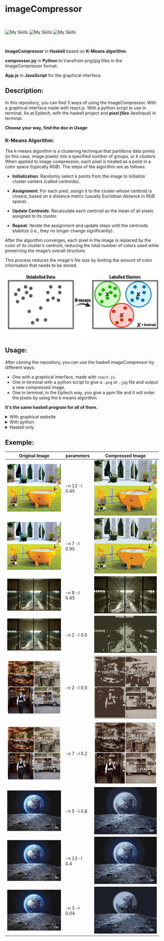 # imageCompressor

<br/>

![My Skills](https://skillicons.dev/icons?i=haskell)
![My Skills](https://skillicons.dev/icons?i=python)
![My Skills](https://skillicons.dev/icons?i=javascript)

<br/>

__ImageCompressor__ in __Haskell__ based on __K-Means algorithm__.

__compressor.py__ in __Python__ to transfrom png/jpg files in the ImageCompressor format.

__App.js__ in __JavaScript__ for the graphical interface.

## Description:

In this repository, you can find 3 ways of using the ImageCompressor. With a graphical interface made with react.js. With a python script to use in terminal. As at Epitech, with the haskell project and ___pixel files___ (testInput) in terminal.

__Choose your way, find the doc in *Usage*__

### K-Means Algorithm:

The k-means algorithm is a clustering technique that partitions data points (in this case, image pixels) into a specified number of groups, or _k clusters_. When applied to image compression, each pixel is treated as a point in a color space (typically RGB). The steps of the algorithm are as follows:

- __Initialization__: Randomly select k points from the image to initialize cluster centers (called centroids).

- __Assignment__: For each pixel, assign it to the cluster whose centroid is closest, based on a distance metric (usually Euclidean distance in RGB space).

- __Update Centroids__: Recalculate each centroid as the mean of all pixels assigned to its cluster.

- __Repeat__: Iterate the assignment and update steps until the centroids stabilize (i.e., they no longer change significantly).

After the algorithm converges, each pixel in the image is replaced by the color of its cluster’s centroid, reducing the total number of colors used while preserving the image’s overall structure.

This process reduces the image's file size by limiting the amount of color information that needs to be stored.

![clustering](exemples/clustering_pic.png)


## Usage:

After cloning the repository, you can use the haskell imageCompressor by different ways:
- One with a graphical interface, made with `react.js`.
- One in terminal with a python script to give a `.png` or `.jpg` file and output a new compressed image.
- One in terminal, in the Epitech way, you give a ppm file and it will order the pixels by using the k-means algorithm.

__It's the same haskell program for all of them.__

<details>
<summary>With graphical website</summary>
</br>

If it's not already made:  ` chmod +x script.sh `

It will build the stack project and use the Makefile. It will also check the npm installation.

The script will start a server on port 5000 and start the react web site on port 3000: ` ./script.sh `

You will normaly be redirected in website on port 3000. If not, go on it by hand.` http://localhost:3000 `

There you can browse a `.png` or `.jpg` file and play with the cursors. The number of clusters is the number of colors you will have on your compressed picture. The degree is the intensity of the colors research.

</details>

<details>
<summary>With python</summary>
</br>

If it's not already made:   `chmod +x compressor.py `

If it's not already install : ` pip install Pillow` (useful library for the transfer of pixels in a picture)


usage:  `./compress.py yourImage.[jpg/png/bmp] nbClusters convLimit [output_path]`


</details>


<details>
<summary>Haskell only</summary>
</br>

If the project is not built correctly,  `stack build` and `Make`

__Or `cd ../web`  and `./script.sh` if you're lazy.__

Then, `cp imageCompressor ../HaskellOnly`. 

Usage:
`./imageCompressor -n <nbClusters> -l <convLimit> -f <yourFile>`

If you don't want to modify your input file:

`./imageCompressor -n <nbClusters> -l <convLimit> -f <yourFile> >> ouput` 

</details>

## Exemple:
 | Original Image | parameters | Compressed Image |
 | --- | --- | --- | 
 | ![exemple_1](exemples/exemple_1.jpg) | -n 12 -l 0.45  | ![compressed_exemple_1](exemples/compressed_exemple_1_1.jpg) |
 | ![exemple_2](exemples/exemple_1.jpg) | -n 7 -l 0.95  | ![compressed_exemple_2](exemples/compressed_exemple_1_2.jpg)  |
 | ![exemple_3](exemples/exemple_2.jpg) | -n 8 -l 0.45  | ![compressed_exemple_3](exemples/compressed_exemple_2_1.jpg)  |
 | ![exemple_4](exemples/exemple_2.jpg) | -n 2 -l 0.5  | ![compressed_exemple_4](exemples/compressed_exemple_2_2.jpg)  |
 | ![exemple_5](exemples/exemple_3.png) | -n 2 -l 0.5  | ![compressed_exemple_5](exemples/compressed_exemple_3_1.png)  |
 | ![exemple_6](exemples/exemple_3.png) | -n 7 -l 0.2  | ![compressed_exemple_6](exemples/compressed_exemple_3_2.png)  |
 | ![exemple_7](exemples/exemple_4.jpg) | -n 5 -l 0.8   | ![compressed_exemple_7](exemples/compressed_exemple_4_1.jpg) |
 | ![exemple_8](exemples/exemple_4.jpg) | -n 12 -l 0.4  | ![compressed_exemple_8](exemples/compressed_exemple_4_2.jpg) |
 | ![exemple_9](exemples/exemple_4.jpg) | -n 3 -l 0.04  | ![compressed_exemple_9](exemples/compressed_exemple_4_3.jpg) |
